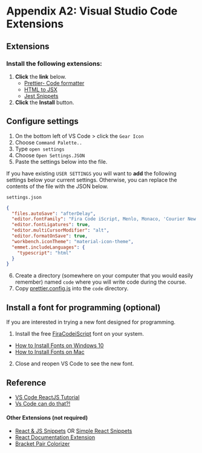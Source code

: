 # Appendix A2: Visual Studio Code Extensions

## Extensions

### Install the following extensions:

1.  **Click** the **link** below.
    - [Prettier- Code formatter](https://marketplace.visualstudio.com/items?itemName=esbenp.prettier-vscode&ssr=false#overview)
    - [HTML to JSX](https://marketplace.visualstudio.com/items?itemName=riazxrazor.html-to-jsx)
    - [Jest Snippets](https://marketplace.visualstudio.com/items?itemName=andys8.jest-snippets)
1.  **Click** the **Install** button.

## Configure settings

1. On the bottom left of VS Code > click the `Gear Icon`
2. Choose `Command Palette..`
3. Type `open settings`
4. Choose `Open Settings.JSON`
5. Paste the settings below into the file.

If you have existing `USER SETTINGS` you will want to **add** the following settings below your current settings. Otherwise, you can replace the contents of the file with the JSON below.

`settings.json`

```json
{
  "files.autoSave": "afterDelay",
  "editor.fontFamily": "Fira Code iScript, Menlo, Monaco, 'Courier New', monospace",
  "editor.fontLigatures": true,
  "editor.multiCursorModifier": "alt",
  "editor.formatOnSave": true,
  "workbench.iconTheme": "material-icon-theme",
  "emmet.includeLanguages": {
    "typescript": "html"
  }
}
```

6. Create a directory (somewhere on your computer that you would easily remember) named `code` where you will write code during the course.
7. Copy [prettier.config.js](./concepts/snippets/prettier.config.js) into the `code` directory.

## Install a font for programming (optional)

If you are interested in trying a new font designed for programming.

1. Install the free [FiraCodeiScript](https://github.com/kencrocken/FiraCodeiScript) font on your system.

- [How to Install Fonts on Windows 10](https://www.groovypost.com/howto/install-fonts-windows-10/)
- [How to Install Fonts on Mac](https://www.dafont.com/faq.php#mac)

2. Close and reopen VS Code to see the new font.

## Reference

- [VS Code ReactJS Tutorial](https://code.visualstudio.com/docs/nodejs/reactjs-tutorial)
- [Vs Code can do that?!](https://vscodecandothat.com/)

#### Other Extensions (not required)

- [React & JS Snippets](https://marketplace.visualstudio.com/items?itemName=dsznajder.es7-react-js-snippets) OR [Simple React Snippets](https://marketplace.visualstudio.com/items?itemName=burkeholland.simple-react-snippets)
- [React Documentation Extension](https://marketplace.visualstudio.com/items?itemName=avraammavridis.vsc-react-documentation)
- [Bracket Pair Colorizer](https://marketplace.visualstudio.com/items?itemName=CoenraadS.bracket-pair-colorizer)
